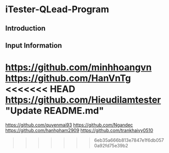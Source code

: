# iTester-QLead-Program
## Introduction
## Input Information
https://github.com/minhhoangvn
https://github.com/HanVnTg
<<<<<<< HEAD
https://github.com/Hieudilamtester
"Update README.md"
=======
https://github.com/quyenmai93
https://github.com/Ngandec
https://github.com/hanhpham2909
https://github.com/trankhaivy0510
>>>>>>> 6eb35a666b813e7847e1f6db0570a92fd75e39b2
